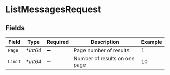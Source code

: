 # ListMessagesRequest


## Fields

| Field                         | Type                          | Required                      | Description                   | Example                       |
| ----------------------------- | ----------------------------- | ----------------------------- | ----------------------------- | ----------------------------- |
| `Page`                        | **int64*                      | :heavy_minus_sign:            | Page number of results        | 1                             |
| `Limit`                       | **int64*                      | :heavy_minus_sign:            | Number of results on one page | 10                            |